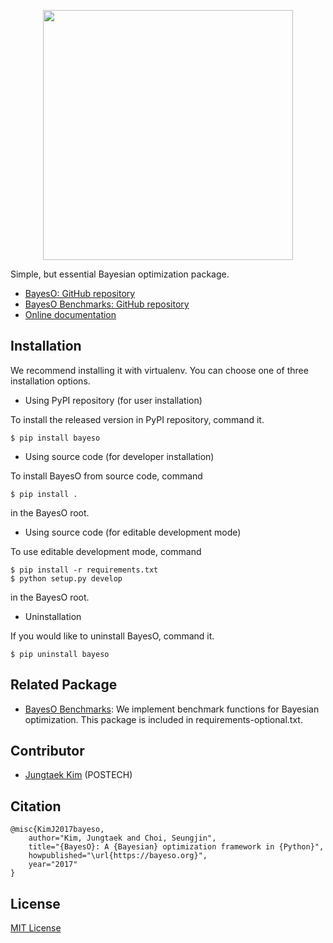 <p align="center">
<img src="logo_bayeso_capitalized.svg" width="400" />
</p>

Simple, but essential Bayesian optimization package.

* [BayesO: GitHub repository](https://github.com/jungtaekkim/bayeso)
* [BayesO Benchmarks: GitHub repository](https://github.com/jungtaekkim/bayeso-benchmarks)
* [Online documentation](https://bayeso.readthedocs.io)

## Installation
We recommend installing it with virtualenv.
You can choose one of three installation options.

* Using PyPI repository (for user installation)

To install the released version in PyPI repository, command it.

```shell
$ pip install bayeso
```

* Using source code (for developer installation)

To install BayesO from source code, command

```shell
$ pip install .
```
in the BayesO root.

* Using source code (for editable development mode)

To use editable development mode, command

```shell
$ pip install -r requirements.txt
$ python setup.py develop
```
in the BayesO root.

* Uninstallation

If you would like to uninstall BayesO, command it.

```shell
$ pip uninstall bayeso
```

## Related Package
* [BayesO Benchmarks](https://github.com/jungtaekkim/bayeso-benchmarks): We implement benchmark functions for Bayesian optimization. This package is included in requirements-optional.txt.

## Contributor
* [Jungtaek Kim](https://jungtaek.github.io) (POSTECH)

## Citation
```
@misc{KimJ2017bayeso,
    author="Kim, Jungtaek and Choi, Seungjin",
    title="{BayesO}: A {Bayesian} optimization framework in {Python}",
    howpublished="\url{https://bayeso.org}",
    year="2017"
}
```

## License
[MIT License](https://github.com/jungtaekkim/bayeso/blob/main/LICENSE)
